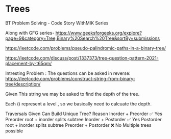 # Trees
BT Problem Solving - Code Story WithMIK Series

Along with GFG series- https://www.geeksforgeeks.org/explore?page=9&category=Tree,Binary%20Search%20Tree&sortBy=submissions



https://leetcode.com/problems/pseudo-palindromic-paths-in-a-binary-tree/

https://leetcode.com/discuss/post/1337373/tree-question-pattern-2021-placement-by-t65qm/


Intresting Problem : The questions can be asked in reverse:  
https://leetcode.com/problems/construct-string-from-binary-tree/description/  

Given This string we may be asked to find the depth of the tree.    

Each () represent a level , so we basically need to calcuate the depth.  





Traversals Given	        Can Build Unique Tree?	          Reason
Inorder + Preorder	         ✅ Yes	                 Preorder root + inorder splits subtree
Inorder + Postorder          ✅ Yes	                 Postorder root + inorder splits subtree
Preorder + Postorder	       ❌ No	                 Multiple trees possible
